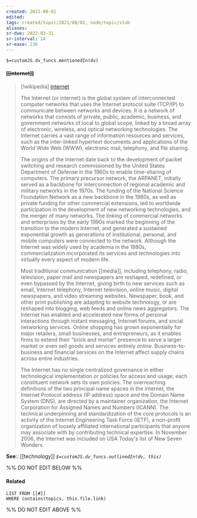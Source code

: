 ```yaml
---
created: 2021-08-01
edited: 
tags: created/topic/2021/08/01, node/topic/stub
aliases:
sr-due: 2022-03-31
sr-interval: 14
sr-ease: 236
---
```

`$=customJS.dv_funcs.mentionedIn(dv)`

#### <s class="topic-title">[[internet]]</s>

> [!wikipedia] [internet](https://en.wikipedia.org/wiki/Internet)
> 
> The Internet (or internet) is the global system of interconnected computer networks that uses the Internet protocol suite (TCP/IP) to communicate between networks and devices. It is a network of networks that consists of private, public, academic, business, and government networks of local to global scope, linked by a broad array of electronic, wireless, and optical networking technologies. The Internet carries a vast range of information resources and services, such as the inter-linked hypertext documents and applications of the World Wide Web (WWW), electronic mail, telephony, and file sharing.
> 
> The origins of the Internet date back to the development of packet switching and research commissioned by the United States Department of Defense in the 1960s to enable time-sharing of computers. The primary precursor network, the ARPANET, initially served as a backbone for interconnection of regional academic and military networks in the 1970s. The funding of the National Science Foundation Network as a new backbone in the 1980s, as well as private funding for other commercial extensions, led to worldwide participation in the development of new networking technologies, and the merger of many networks. The linking of commercial networks and enterprises by the early 1990s marked the beginning of the transition to the modern Internet, and generated a sustained exponential growth as generations of institutional, personal, and mobile computers were connected to the network. Although the Internet was widely used by academia in the 1980s, commercialization incorporated its services and technologies into virtually every aspect of modern life.
> 
> Most traditional communication [[media]], including telephony, radio, television, paper mail and newspapers are reshaped, redefined, or even bypassed by the Internet, giving birth to new services such as email, Internet telephony, Internet television, online music, digital newspapers, and video streaming websites. Newspaper, book, and other print publishing are adapting to website technology, or are reshaped into blogging, web feeds and online news aggregators. The Internet has enabled and accelerated new forms of personal interactions through instant messaging, Internet forums, and social networking services. Online shopping has grown exponentially for major retailers, small businesses, and entrepreneurs, as it enables firms to extend their "brick and mortar" presence to serve a larger market or even sell goods and services entirely online. Business-to-business and financial services on the Internet affect supply chains across entire industries.
> 
> The Internet has no single centralized governance in either technological implementation or policies for access and usage; each constituent network sets its own policies. The overreaching definitions of the two principal name spaces in the Internet, the Internet Protocol address (IP address) space and the Domain Name System (DNS), are directed by a maintainer organization, the Internet Corporation for Assigned Names and Numbers (ICANN). The technical underpinning and standardization of the core protocols is an activity of the Internet Engineering Task Force (IETF), a non-profit organization of loosely affiliated international participants that anyone may associate with by contributing technical expertise. In November 2006, the Internet was included on USA Today's list of New Seven Wonders.

**See**:: [[technology]]
*`$=customJS.dv_funcs.outlinedIn(dv, this)`*

%% DO NOT EDIT BELOW %%
#### Related 
```dataview
LIST FROM [[#]]
WHERE contains(topics, this.file.link)
```
%% DO NOT EDIT ABOVE %%
